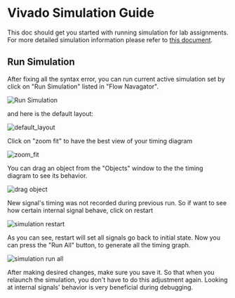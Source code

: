 # Vivado Simulation Guide

This doc should get you started with running simulation for lab assignments. For more detailed simulation information please refer to
[this document](https://www.xilinx.com/support/documentation/sw_manuals/xilinx2017_2/ug900-vivado-logic-simulation.pdf).


## Run Simulation

After fixing all the syntax error, you can run current active simulation set by
click on "Run Simulation" listed in "Flow Navagator".

![Run Simulation](pics/simulation/simulation_launch.png)

and here is the default layout:

![default_layout](pics/simulation/simulation_default_layout.png)

Click on "zoom fit" to have the best view of your timing diagram

![zoom_fit](pics/simulation/zoom_fit_marked.png)

You can drag an object from the "Objects" window to the the timing diagram to see its behavior.

![drag object](pics/simulation/simulation_drag1.png)

New signal's timing was not recorded during previous run. So if want to see how certain internal signal behave, click on restart

![simulation restart](pics/simulation/simulation_restart.png)

As you can see, restart will set all signals go back to initial state. Now you can press the "Run All" button, to generate all the timing graph.

![simulation run all](pics/simulation/simulation_run_all2.png)

After making desired changes, make sure you save it. So that when you relaunch the simulation, you don't have to do this adjustment again.
Looking at internal signals' behavior is very beneficial during debugging.



